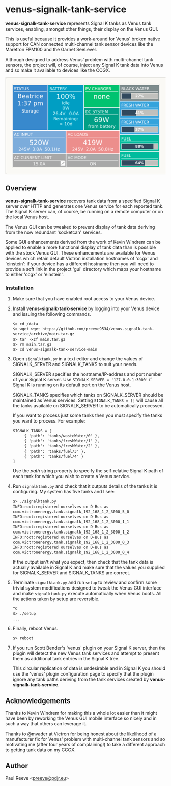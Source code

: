 # venus-signalk-tank-service

__venus-signalk-tank-service__ represents Signal K tanks as Venus
tank services, enabling, amongst other things, their display on the
Venus GUI.

This is useful because it provides a work-around for Venus' broken
native support for CAN connected multi-channel tank sensor devices
like the Maretron FPM100 and the Garnet SeeLevel.

Although designed to address Venus' problem with multi-channel tank
sensors, the project will, of course, inject any Signal K tank data
into Venus and so make it available to devices like the CCGX.

![CCGX tank display](venus.png)

## Overview

__venus-signalk-tank-service__ recovers tank data from a specified
Signal K server over HTTP and generates one Venus service for each
reported tank.
The Signal K server can, of course, be running on a remote computer
or on the local Venus host.

The Venus GUI can be tweaked to prevent display of tank data deriving
from the now redundant 'socketcan' services.

Some GUI enhancements derived from the work of Kevin Windrem can be
applied to enable a more functional display of tank data than is
possible with the stock Venus GUI.
These enhancements are available for Venus devices which retain default
Victron installation hostnames of 'ccgx' and 'einstein': if your device
has a different hostname then you will need to provide a soft link in
the project 'gui' directory which maps your hostname to either 'ccgx'
or 'einstein'. 

### Installation

1. Make sure that you have enabled root access to your Venus device.
   
2. Install __venus-signalk-tank-service__ by logging into your Venus
   device and issuing the following commands.
   ```
   $> cd /data
   $> wget wget https://github.com/preeve9534/venus-signalk-tank-service/archive/main.tar.gz
   $> tar -xzf main.tar.gz
   $> rm main.tar.gz
   $> cd venus-signalk-tank-service-main
   ```

3. Open ```signalktank.py``` in a text editor and change the
   values of SIGNALK_SERVER and SIGNALK_TANKS to suit your needs.

   SIGNALK_SERVER specifies the hostname/IP-address and port
   number of your Signal K server.
   Use ```SIGNALK_SERVER = '127.0.0.1:3000'``` if Signal K is
   running on its default port on the Venus host.
   
   SIGNALK_TANKS specifies which tanks on SIGNALK_SERVER should
   be maintained as Venus services.
   Setting ```SIGNALK_TANKS = []``` will cause all the tanks
   available on SIGNALK_SERVER to be automatically processed.
   
   If you want to process just some tanks then you must specify the
   tanks you want to process. For example:
   ```
   SIGNALK_TANKS = [
        { 'path': 'tanks/wasteWater/0' },
        { 'path': 'tanks/freshWater/1' },
        { 'path': 'tanks/freshWater/2' },
        { 'path': 'tanks/fuel/3' },
        { 'path': 'tanks/fuel/4' }
   ]
   ```
   
   Use the *path* string property to specify the self-relative Signal K
   path of each tank for which you wish to create a Venus service.
   
4. Run ```signalktank.py``` and check that it outputs details of the
   tanks it is configuring.
   My system has five tanks and I see:
   ```
   $> ./signalktank.py 
   INFO:root:registered ourselves on D-Bus as com.victronenergy.tank.signalk_192_168_1_2_3000_5_0
   INFO:root:registered ourselves on D-Bus as com.victronenergy.tank.signalk_192_168_1_2_3000_1_1
   INFO:root:registered ourselves on D-Bus as com.victronenergy.tank.signalk_192_168_1_2_3000_1_2
   INFO:root:registered ourselves on D-Bus as com.victronenergy.tank.signalk_192_168_1_2_3000_0_3
   INFO:root:registered ourselves on D-Bus as com.victronenergy.tank.signalk_192_168_1_2_3000_0_4
   ```
   If the output isn't what you expect, then check that the tank data
   is actually available in Signal K and make sure that the values you
   supplied for SIGNALK_SERVER and SIGNALK_TANKS are correct.

6. Terminate ```signalktank.py``` and run ```setup``` to review and
   confirm some trivial system modifications designed to tweak the
   Venus GUI interface and make ```signalktank.py``` execute
   automatically when Venus boots.
   All the actions taken by setup are reversible.
   ```
   ^C
   $> ./setup
   ...
   ```
   
7. Finally, reboot Venus.
   ```
   $> reboot
   ```

8. If you run Scott Bender's 'venus' plugin on your Signal K server,
   then the plugin will detect the new Venus tank services and attempt
   to present them as additional tank entries in the Signal K tree.
   
   This circular replication of data is undesirable and in Signal K you
   should use the 'venus' plugin configuration page to specify that the
   plugin ignore any tank paths deriving from the tank services created
   by __venus-signalk-tank-service__.

## Acknowledgements

Thanks to Kevin Windrem for making this a whole lot easier than it
might have been by reworking the Venus GUI mobile interface so
nicely and in such a way that others can leverage it.

Thanks to @mvader at Victron for being honest about the likelihood of a
manufacturer fix for Venus' problem with multi-channel tank sensors and
so motivating me (after four years of complaining!) to take a different
approach to getting tank data on my CCGX.

## Author

Paul Reeve \<<preeve@pdjr.eu>\>

